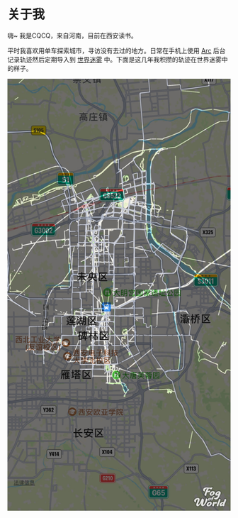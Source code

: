 # 关于我


嗨~ 我是CQCQ，来自河南，目前在西安读书。

平时我喜欢用单车探索城市，寻访没有去过的地方。日常在手机上使用 [Arc](https://apps.apple.com/app/arc-app-location-activity/id1063151918) 后台记录轨迹然后定期导入到 [世界迷雾](https://apps.apple.com/app/fog-of-world/id505367096) 中。下面是这几年我积攒的轨迹在世界迷雾中的样子。

![我走过的西安在世界迷雾中的样子](/images/fog_of_world_Xi'an_2022_04.jpg)
